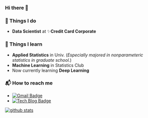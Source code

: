### Hi there 👋

### 🚀 Things I do

- **Data Scientist** at ✨**Credit Card Corporate**


### 🌱 Things I learn

- **Applied Statistics** in Univ. 
   (*Especially majored in nonparameteric statistics in graduate school.*)
- **Machine Learning** in Statistics Club
- Now currently learning **Deep Learning**


### 📬 How to reach me

- [![Gmail Badge](https://img.shields.io/badge/-Gmail-d14836?style=flat-square&logo=Gmail&logoColor=white&link=mailto:danahkim@yonsei.com)](mailto:danahkim@yonsei.com)
- [![Tech Blog Badge](http://img.shields.io/badge/-Tech%20blog-black?style=flat-square&logo=github&link=https://monologg.kr/)](https://danaing.github.io/) 


[![github stats](https://github-readme-stats.vercel.app/api?username=danaing&show_icons=true&hide_border=False)](https://github.com/danaing)

<!--
**danaing/danaing** is a ✨ _special_ ✨ repository because its `README.md` (this file) appears on your GitHub profile.

[![Linkedin Badge](https://img.shields.io/badge/-LinkedIn-blue?style=flat-square&logo=Linkedin&logoColor=white&link=https://www.linkedin.com/in/jang-won-park/)](https://www.linkedin.com/in/jang-won-park/)


Here are some ideas to get you started:

- 🔭 I’m currently working on ...
- 🌱 I’m currently learning ...
- 👯 I’m looking to collaborate on ...
- 🤔 I’m looking for help with ...
- 💬 Ask me about ...
- 📫 How to reach me: ...
- 😄 Pronouns: ...
- ⚡ Fun fact: ...
-->
